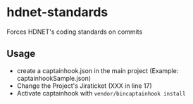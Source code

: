 # hdnet-standards
Forces HDNET's coding standards on commits

## Usage
- create a captainhook.json in the main project (Example: captainhookSample.json)
- Change the Project's Jiraticket (XXX in line 17)
- Activate captainhook with `vendor/bincaptainhook install`
